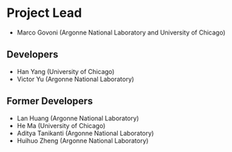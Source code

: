 # Project Lead

- Marco Govoni (Argonne National Laboratory and University of Chicago)

## Developers

- Han Yang (University of Chicago)
- Victor Yu (Argonne National Laboratory)

## Former Developers

- Lan Huang (Argonne National Laboratory)
- He Ma (University of Chicago)
- Aditya Tanikanti (Argonne National Laboratory)
- Huihuo Zheng (Argonne National Laboratory)

